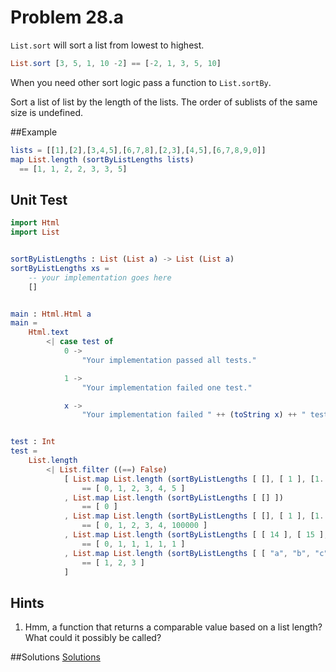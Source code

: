 # Problem 28.a

```List.sort``` will sort a list from lowest to highest.

```elm
List.sort [3, 5, 1, 10 -2] == [-2, 1, 3, 5, 10]
```
When you need other sort logic pass a function to ```List.sortBy```.

Sort a list of list by the length of the lists. The order of sublists of the same size is undefined. 

##Example
```elm
lists = [[1],[2],[3,4,5],[6,7,8],[2,3],[4,5],[6,7,8,9,0]] 
map List.length (sortByListLengths lists) 
  == [1, 1, 2, 2, 3, 3, 5]
```

## Unit Test
```elm
import Html
import List


sortByListLengths : List (List a) -> List (List a)
sortByListLengths xs =
    -- your implementation goes here
    []


main : Html.Html a
main =
    Html.text
        <| case test of
            0 ->
                "Your implementation passed all tests."

            1 ->
                "Your implementation failed one test."

            x ->
                "Your implementation failed " ++ (toString x) ++ " tests."


test : Int
test =
    List.length
        <| List.filter ((==) False)
            [ List.map List.length (sortByListLengths [ [], [ 1 ], [1..2], [1..3], [1..4], [1..5] ])
                == [ 0, 1, 2, 3, 4, 5 ]
            , List.map List.length (sortByListLengths [ [] ])
                == [ 0 ]
            , List.map List.length (sortByListLengths [ [], [ 1 ], [1..100000], [1..4], [1..3], [1..2] ])
                == [ 0, 1, 2, 3, 4, 100000 ]
            , List.map List.length (sortByListLengths [ [ 14 ], [ 15 ], [], [ 1 ], [ 12 ], [ 13 ] ])
                == [ 0, 1, 1, 1, 1, 1 ]
            , List.map List.length (sortByListLengths [ [ "a", "b", "c" ], [ "a", "b" ], [ "a" ] ])
                == [ 1, 2, 3 ]
            ]

```

## Hints
1. Hmm, a function that returns a comparable value based on a list length? What could it possibly be called?


##Solutions 
[Solutions](../s/s28a.md)